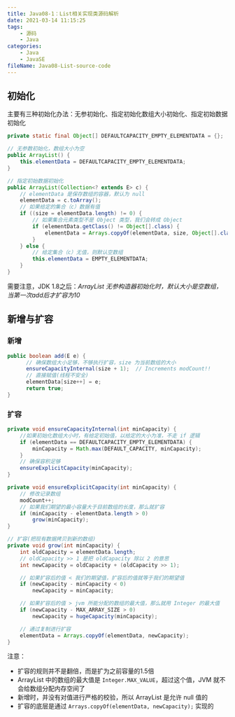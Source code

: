 ```yaml
---
title: Java08-1：List相关实现类源码解析
date: 2021-03-14 11:15:25
tags:
	- 源码
	- Java
categories:
	- Java
	- JavaSE
fileName: Java08-List-source-code
---
```


## 初始化

主要有三种初始化办法：无参初始化、指定初始化数组大小初始化、指定初始数据初始化

```java
private static final Object[] DEFAULTCAPACITY_EMPTY_ELEMENTDATA = {};

// 无参数初始化，数组大小为空
public ArrayList() {
    this.elementData = DEFAULTCAPACITY_EMPTY_ELEMENTDATA;
}

// 指定初始数据初始化
public ArrayList(Collection<? extends E> c) {
    // elementData 是保存数组的容器，默认为 null
    elementData = c.toArray();
    // 如果给定的集合（c）数据有值
    if ((size = elementData.length) != 0) {
        // 如果集合元素类型不是 Object 类型，我们会转成 Object
        if (elementData.getClass() != Object[].class) {
            elementData = Arrays.copyOf(elementData, size, Object[].class);
        }
    } else {
        // 给定集合（c）无值，则默认空数组
        this.elementData = EMPTY_ELEMENTDATA;
    }
}
```

需要注意，JDK 1.8之后：*ArrayList 无参构造器初始化时，默认大小是空数组，当第一次add后才扩容为10*



## 新增与扩容

### 新增

```java
public boolean add(E e) {
      // 确保数组大小足够，不够执行扩容，size 为当前数组的大小
      ensureCapacityInternal(size + 1);  // Increments modCount!!
      // 直接赋值(线程不安全)
      elementData[size++] = e;
      return true;
}
```

### 扩容

```java
private void ensureCapacityInternal(int minCapacity) {
  	//如果初始化数组大小时，有给定初始值，以给定的大小为准，不走 if 逻辑
	if (elementData == DEFAULTCAPACITY_EMPTY_ELEMENTDATA) {
		minCapacity = Math.max(DEFAULT_CAPACITY, minCapacity);
    }
    // 确保容积足够
    ensureExplicitCapacity(minCapacity);
}

private void ensureExplicitCapacity(int minCapacity) {
    // 修改记录数组
    modCount++;
    // 如果我们期望的最小容量大于目前数组的长度，那么就扩容
    if (minCapacity - elementData.length > 0)
        grow(minCapacity);
}

// 扩容(把现有数据拷贝到新的数组)
private void grow(int minCapacity) {
    int oldCapacity = elementData.length;
    // oldCapacity >> 1 是把 oldCapacity 除以 2 的意思
    int newCapacity = oldCapacity + (oldCapacity >> 1);

    // 如果扩容后的值 < 我们的期望值，扩容后的值就等于我们的期望值
    if (newCapacity - minCapacity < 0)
        newCapacity = minCapacity;

    // 如果扩容后的值 > jvm 所能分配的数组的最大值，那么就用 Integer 的最大值
    if (newCapacity - MAX_ARRAY_SIZE > 0)
        newCapacity = hugeCapacity(minCapacity);

    // 通过复制进行扩容
    elementData = Arrays.copyOf(elementData, newCapacity);
}
```

注意：

* 扩容的规则并不是翻倍，而是扩为之前容量的1.5倍
* ArrayList 中的数组的最大值是 `Integer.MAX_VALUE`，超过这个值，JVM 就不会给数组分配内存空间了
* 新增时，并没有对值进行严格的校验，所以 ArrayList 是允许 null 值的
* 扩容的底层是通过 `Arrays.copyOf(elementData, newCapacity);` 实现的







